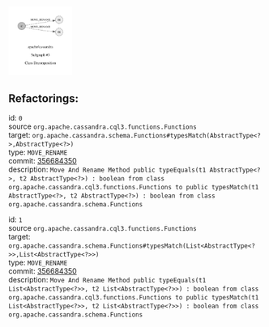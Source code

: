 <img src=subgraph_atomic_3.svg width=25%>

## Refactorings:

id: `0`\
source `org.apache.cassandra.cql3.functions.Functions`\
target: `org.apache.cassandra.schema.Functions#typesMatch(AbstractType<?>,AbstractType<?>)`\
type: `MOVE_RENAME`\
commit: [356684350](https://github.com/apache/cassandra/commit/35668435090eb47cf8c5e704243510b6cee35a7b)\
description: `Move And Rename Method public typeEquals(t1 AbstractType<?>, t2 AbstractType<?>) : boolean from class org.apache.cassandra.cql3.functions.Functions to public typesMatch(t1 AbstractType<?>, t2 AbstractType<?>) : boolean from class org.apache.cassandra.schema.Functions`

id: `1`\
source `org.apache.cassandra.cql3.functions.Functions`\
target: `org.apache.cassandra.schema.Functions#typesMatch(List<AbstractType<?>>,List<AbstractType<?>>)`\
type: `MOVE_RENAME`\
commit: [356684350](https://github.com/apache/cassandra/commit/35668435090eb47cf8c5e704243510b6cee35a7b)\
description: `Move And Rename Method public typeEquals(t1 List<AbstractType<?>>, t2 List<AbstractType<?>>) : boolean from class org.apache.cassandra.cql3.functions.Functions to public typesMatch(t1 List<AbstractType<?>>, t2 List<AbstractType<?>>) : boolean from class org.apache.cassandra.schema.Functions`

